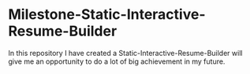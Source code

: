 # Milestone-Static-Interactive-Resume-Builder
In this repository I have created a Static-Interactive-Resume-Builder will give me an opportunity to do a lot of big achievement in my future.
